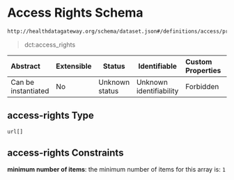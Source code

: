 # Access Rights Schema

```txt
http://healthdatagateway.org/schema/dataset.json#/definitions/access/properties/access-rights
```




> dct:access_rights 
>

| Abstract            | Extensible | Status         | Identifiable            | Custom Properties | Additional Properties | Access Restrictions | Defined In                                                                 |
| :------------------ | ---------- | -------------- | ----------------------- | :---------------- | --------------------- | ------------------- | -------------------------------------------------------------------------- |
| Can be instantiated | No         | Unknown status | Unknown identifiability | Forbidden         | Allowed               | none                | [dataset.schema.json\*](../out/dataset.schema.json "open original schema") |

## access-rights Type

`url[]`

## access-rights Constraints

**minimum number of items**: the minimum number of items for this array is: `1`

